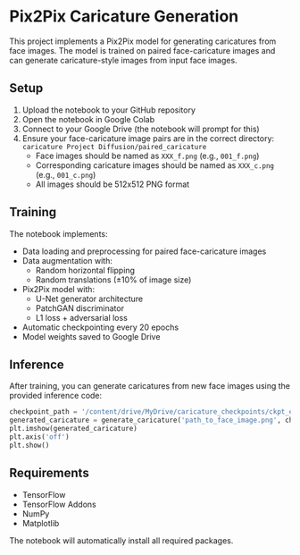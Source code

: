 # Pix2Pix Caricature Generation

This project implements a Pix2Pix model for generating caricatures from face images. The model is trained on paired face-caricature images and can generate caricature-style images from input face images.

## Setup

1. Upload the notebook to your GitHub repository
2. Open the notebook in Google Colab
3. Connect to your Google Drive (the notebook will prompt for this)
4. Ensure your face-caricature image pairs are in the correct directory: `caricature Project Diffusion/paired_caricature`
   - Face images should be named as `XXX_f.png` (e.g., `001_f.png`)
   - Corresponding caricature images should be named as `XXX_c.png` (e.g., `001_c.png`)
   - All images should be 512x512 PNG format

## Training

The notebook implements:

- Data loading and preprocessing for paired face-caricature images
- Data augmentation with:
  - Random horizontal flipping
  - Random translations (±10% of image size)
- Pix2Pix model with:
  - U-Net generator architecture
  - PatchGAN discriminator
  - L1 loss + adversarial loss
- Automatic checkpointing every 20 epochs
- Model weights saved to Google Drive

## Inference

After training, you can generate caricatures from new face images using the provided inference code:

```python
checkpoint_path = '/content/drive/MyDrive/caricature_checkpoints/ckpt_epoch_199'
generated_caricature = generate_caricature('path_to_face_image.png', checkpoint_path)
plt.imshow(generated_caricature)
plt.axis('off')
plt.show()
```

## Requirements

- TensorFlow
- TensorFlow Addons
- NumPy
- Matplotlib

The notebook will automatically install all required packages.

